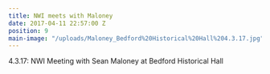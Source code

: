 ```yaml
---
title: NWI meets with Maloney
date: 2017-04-11 22:57:00 Z
position: 9
main-image: "/uploads/Maloney_Bedford%20Historical%20Hall%204.3.17.jpg"
---
```


4.3.17: NWI Meeting with Sean Maloney at Bedford Historical Hall